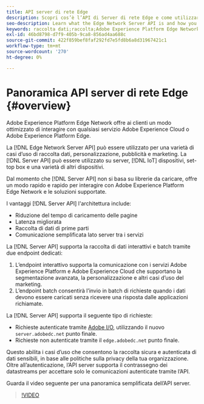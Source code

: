 ```yaml
---
title: API server di rete Edge
description: Scopri cos’è l’API di Server di rete Edge e come utilizzarla.
seo-description: Learn what the Edge Network Server API is and how you can use it.
keywords: raccolta dati;raccolta;Adobe Experience Platform Edge Network;api server;
exl-id: 46bd8798-d7f9-405b-9ca8-856ad4aa688c
source-git-commit: 422f859bef8faf292fd7e5fd8b6a8d31967421c1
workflow-type: tm+mt
source-wordcount: '270'
ht-degree: 0%

---
```


# Panoramica API server di rete Edge {#overview}

Adobe Experience Platform Edge Network offre ai clienti un modo ottimizzato di interagire con qualsiasi servizio Adobe Experience Cloud o Adobe Experience Platform Edge.

La [!DNL Edge Network Server API] può essere utilizzato per una varietà di casi d’uso di raccolta dati, personalizzazione, pubblicità e marketing. La [!DNL Server API] può essere utilizzato su server, [!DNL IoT] dispositivi, set-top box e una varietà di altri dispositivi.

Dal momento che [!DNL Server API] non si basa su librerie da caricare, offre un modo rapido e rapido per interagire con Adobe Experience Platform Edge Network e le soluzioni supportate.

I vantaggi [!DNL Server API] l&#39;architettura include:

* Riduzione del tempo di caricamento delle pagine
* Latenza migliorata
* Raccolta di dati di prime parti
* Comunicazione semplificata lato server tra i servizi

La [!DNL Server API] supporta la raccolta di dati interattivi e batch tramite due endpoint dedicati:

1. L’endpoint interattivo supporta la comunicazione con i servizi Adobe Experience Platform e Adobe Experience Cloud che supportano la segmentazione avanzata, la personalizzazione e altri casi d’uso del marketing.
2. L’endpoint batch consentirà l’invio in batch di richieste quando i dati devono essere caricati senza ricevere una risposta dalle applicazioni richiamate.

La [!DNL Server API] supporta il seguente tipo di richieste:

* Richieste autenticate tramite [Adobe I/O](https://developer.adobe.com/), utilizzando il nuovo `server.adobedc.net` punto finale.
* Richieste non autenticate tramite il `edge.adobedc.net` punto finale.

Questo abilita i casi d’uso che consentono la raccolta sicura e autenticata di dati sensibili, in base alle politiche sulla privacy della tua organizzazione. Oltre all’autenticazione, l’API server supporta il contrassegno dei datastreams per accettare solo le comunicazioni autenticate tramite l’API.

Guarda il video seguente per una panoramica semplificata dell’API server.

>[!VIDEO](https://video.tv.adobe.com/v/341448/)
